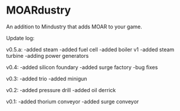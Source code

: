 # MOARdustry
An addition to Mindustry that adds MOAR to your game.

Update log:

v0.5.a: -added steam -added fuel cell -added boiler v1 -added steam turbine -adding power generators

v0.4: -added silicon foundary -added surge factory -bug fixes

v0.3: -added trio -added minigun

v0.2: -added pressure drill -added oil derrick

v0.1: -added thorium conveyor -added surge conveyor
